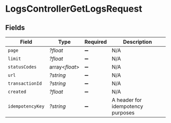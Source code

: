 # LogsControllerGetLogsRequest


## Fields

| Field                             | Type                              | Required                          | Description                       |
| --------------------------------- | --------------------------------- | --------------------------------- | --------------------------------- |
| `page`                            | *?float*                          | :heavy_minus_sign:                | N/A                               |
| `limit`                           | *?float*                          | :heavy_minus_sign:                | N/A                               |
| `statusCodes`                     | array<*float*>                    | :heavy_minus_sign:                | N/A                               |
| `url`                             | *?string*                         | :heavy_minus_sign:                | N/A                               |
| `transactionId`                   | *?string*                         | :heavy_minus_sign:                | N/A                               |
| `created`                         | *?float*                          | :heavy_minus_sign:                | N/A                               |
| `idempotencyKey`                  | *?string*                         | :heavy_minus_sign:                | A header for idempotency purposes |